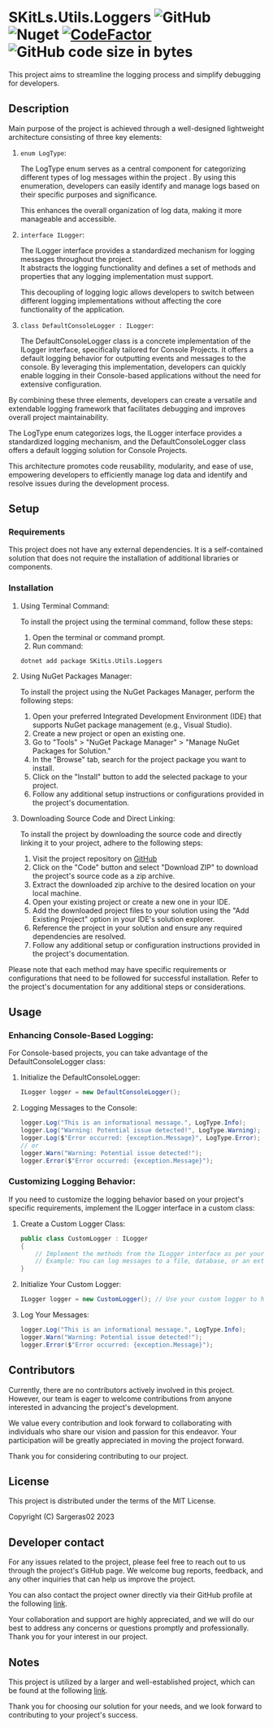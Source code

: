 # SKitLs.Utils.Loggers ![GitHub](https://img.shields.io/github/license/Sargeras02/SKitLs.Utils.Loggers) ![Nuget](https://img.shields.io/nuget/v/SKitLs.Utils.Loggers) [![CodeFactor](https://www.codefactor.io/repository/github/sargeras02/skitls.utils.loggers/badge)](https://www.codefactor.io/repository/github/sargeras02/skitls.utils.loggers) ![GitHub code size in bytes](https://img.shields.io/github/languages/code-size/Sargeras02/SKitLs.Utils.Loggers)

This project aims to streamline the logging process and simplify debugging for developers.

## Description

Main purpose of the project is achieved through a well-designed lightweight architecture consisting of three key elements:

1. `enum LogType`:
	
	The LogType enum serves as a central component for categorizing different types of log messages within the project	.
By using this enumeration, developers can easily identify and manage logs based on their specific purposes and significance.
	
	This enhances the overall organization of log data, making it more manageable and accessible.

2. `interface ILogger`:
   
	The ILogger interface provides a standardized mechanism for logging messages throughout the project.					
It abstracts the logging functionality and defines a set of methods and properties that any logging implementation must support.

	This decoupling of logging logic allows developers to switch between different logging implementations without affecting the core functionality of the application.

3. `class DefaultConsoleLogger : ILogger`:
   
	The DefaultConsoleLogger class is a concrete implementation of the ILogger interface, specifically tailored for Console Projects.
It offers a default logging behavior for outputting events and messages to the console.
By leveraging this implementation, developers can quickly enable logging in their Console-based applications without the need for extensive configuration.

By combining these three elements, developers can create a versatile and extendable logging framework that facilitates debugging
and improves overall project maintainability.

The LogType enum categorizes logs, the ILogger interface provides a standardized logging mechanism, and the DefaultConsoleLogger class offers a default logging solution for Console Projects.

This architecture promotes code reusability, modularity, and ease of use, empowering developers to efficiently manage log data and identify and resolve issues during the development process.

## Setup

### Requirements

This project does not have any external dependencies.
It is a self-contained solution that does not require the installation of additional libraries or components.

### Installation

1. Using Terminal Command:
    
    To install the project using the terminal command, follow these steps:

    1. Open the terminal or command prompt.
    2. Run command:
    
    ```
    dotnet add package SKitLs.Utils.Loggers
    ```

2. Using NuGet Packages Manager:

    To install the project using the NuGet Packages Manager, perform the following steps:

    1. Open your preferred Integrated Development Environment (IDE) that supports NuGet package management (e.g., Visual Studio).
    2. Create a new project or open an existing one.
    3. Go to "Tools" > "NuGet Package Manager" > "Manage NuGet Packages for Solution."
    4. In the "Browse" tab, search for the project package you want to install.
    5. Click on the "Install" button to add the selected package to your project.
    5. Follow any additional setup instructions or configurations provided in the project's documentation.

3. Downloading Source Code and Direct Linking:

    To install the project by downloading the source code and directly linking it to your project, adhere to the following steps:

    1. Visit the project repository on [GitHub](https://github.com/Sargeras02/SKitLs.Utils.Loggers.git)
    2. Click on the "Code" button and select "Download ZIP" to download the project's source code as a zip archive.
    3. Extract the downloaded zip archive to the desired location on your local machine.
    4. Open your existing project or create a new one in your IDE.
    5. Add the downloaded project files to your solution using the "Add Existing Project" option in your IDE's solution explorer.
    6. Reference the project in your solution and ensure any required dependencies are resolved.
    7. Follow any additional setup or configuration instructions provided in the project's documentation.

Please note that each method may have specific requirements or configurations that need to be followed for successful installation.
Refer to the project's documentation for any additional steps or considerations.

## Usage

### Enhancing Console-Based Logging:

For Console-based projects, you can take advantage of the DefaultConsoleLogger class:

1. Initialize the DefaultConsoleLogger:

    ```C#
    ILogger logger = new DefaultConsoleLogger();
    ```

2. Logging Messages to the Console:

    ```C#
    logger.Log("This is an informational message.", LogType.Info);
    logger.Log("Warning: Potential issue detected!", LogType.Warning);
    logger.Log($"Error occurred: {exception.Message}", LogType.Error);
    // or
    logger.Warn("Warning: Potential issue detected!");
    logger.Error($"Error occurred: {exception.Message}");
    ```

### Customizing Logging Behavior:

If you need to customize the logging behavior based on your project's specific requirements,
implement the ILogger interface in a custom class:

1. Create a Custom Logger Class:

    ```C#
    public class CustomLogger : ILogger
    {
        // Implement the methods from the ILogger interface as per your custom logging needs.
        // Example: You can log messages to a file, database, or an external service.
    }
    ```
2. Initialize Your Custom Logger:

    ```C#
    ILogger logger = new CustomLogger(); // Use your custom logger to handle logging in your project.
    ```

3. Log Your Messages:

    ```C#
    logger.Log("This is an informational message.", LogType.Info);
    logger.Warn("Warning: Potential issue detected!");
    logger.Error($"Error occurred: {exception.Message}");
    ```

## Contributors

Currently, there are no contributors actively involved in this project.
However, our team is eager to welcome contributions from anyone interested in advancing the project's development.

We value every contribution and look forward to collaborating with individuals who share our vision and passion for this endeavor.
Your participation will be greatly appreciated in moving the project forward.

Thank you for considering contributing to our project.

## License

This project is distributed under the terms of the MIT License.

Copyright (C) Sargeras02 2023

## Developer contact

For any issues related to the project, please feel free to reach out to us through the project's GitHub page.
We welcome bug reports, feedback, and any other inquiries that can help us improve the project.

You can also contact the project owner directly via their GitHub profile at the following [link](https://github.com/Sargeras02).

Your collaboration and support are highly appreciated, and we will do our best to address any concerns or questions promptly and professionally.
Thank you for your interest in our project.

## Notes

This project is utilized by a larger and well-established project, which can be found at the following [link](https://github.com/Sargeras02/SKitLs.Bots.Telegram.git).

Thank you for choosing our solution for your needs, and we look forward to contributing to your project's success.

